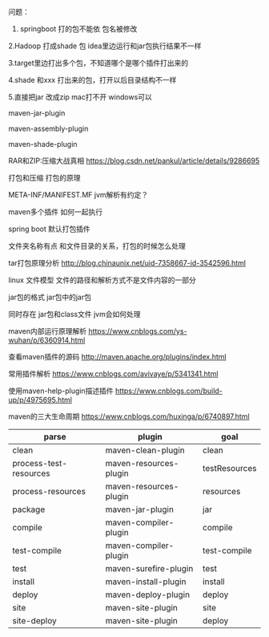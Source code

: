 问题：
1. springboot 打的包不能依 包名被修改

2.Hadoop 打成shade 包 idea里边运行和jar包执行结果不一样

3.target里边打出多个包，不知道哪个是哪个插件打出来的

4.shade 和xxx 打出来的包，打开以后目录结构不一样

5.直接把jar 改成zip mac打不开 windows可以


maven-jar-plugin

maven-assembly-plugin

maven-shade-plugin



RAR和ZIP:压缩大战真相
https://blog.csdn.net/pankul/article/details/9286695

打包和压缩 打包的原理

META-INF/MANIFEST.MF jvm解析有约定？

maven多个插件 如何一起执行

spring boot 默认打包插件

文件夹名称有点 和文件目录的关系，打包的时候怎么处理

tar打包原理分析
http://blog.chinaunix.net/uid-7358667-id-3542596.html

linux 文件模型 文件的路径和解析方式不是文件内容的一部分

jar包的格式 jar包中的jar包

同时存在 jar包和class文件 jvm会如何处理

maven内部运行原理解析
https://www.cnblogs.com/ys-wuhan/p/6360914.html

查看maven插件的源码
http://maven.apache.org/plugins/index.html


常用插件解析
https://www.cnblogs.com/avivaye/p/5341341.html

使用maven-help-plugin描述插件
https://www.cnblogs.com/build-up/p/4975695.html

maven的三大生命周期
https://www.cnblogs.com/huxinga/p/6740897.html

| parse | plugin | goal |
| ------ | ------ | ------ |
| clean | maven-clean-plugin | clean |
| process-test-resources | maven-resources-plugin | testResources |
| process-resources | maven-resources-plugin | resources |
| package | maven-jar-plugin | jar |
| compile | maven-compiler-plugin | compile |
| test-compile | maven-compiler-plugin | test-compile |
| test | maven-surefire-plugin | test |
| install | maven-install-plugin | install |
| deploy | maven-deploy-plugin | deploy |
| site | maven-site-plugin | site |
| site-deploy | maven-site-plugin | deploy |


